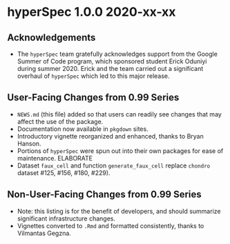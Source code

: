 # hyperSpec 1.0.0 2020-xx-xx

## Acknowledgements
* The `hyperSpec` team gratefully acknowledges support from the Google Summer of Code program, which sponsored student Erick Oduniyi during summer 2020. Erick and the team carried out a significant overhaul of `hyperSpec` which led to this major release.

## User-Facing Changes from 0.99 Series
* `NEWS.md` (this file) added so that users can readily see changes that may affect the use of the package.
* Documentation now available in `pkgdown` sites.
* Introductory vignette reorganized and enhanced, thanks to Bryan Hanson.
* Portions of `hyperSpec` were spun out into their own packages for ease of maintenance.  ELABORATE
* Dataset `faux_cell` and function `generate_faux_cell` replace `chondro` dataset #125, #156, #180, #229).

## Non-User-Facing Changes from 0.99 Series
* Note: this listing is for the benefit of developers, and should summarize significant infrastructure changes.
* Vignettes converted to `.Rmd` and formatted consistently, thanks to Vilmantas Gegzna.
